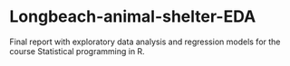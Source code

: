 # Longbeach-animal-shelter-EDA
Final report with exploratory data analysis and regression models for the course Statistical programming in R.
